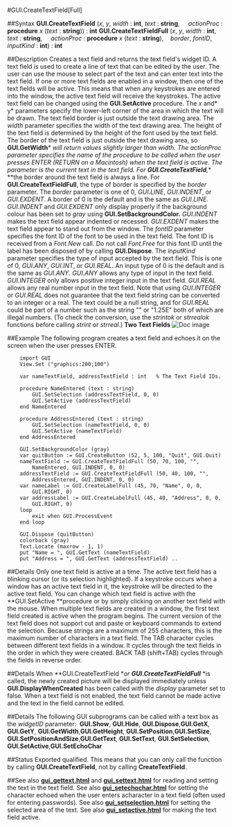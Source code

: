 
#GUI.CreateTextField[Full]

##Syntax
**GUI.CreateTextField** (*x*, *y*, *width* : **int**, *text* : **string**,     *actionProc* : **procedure** *x* (*text* : **string**)) : **int**
**GUI.CreateTextFieldFull** (*x*, *y*, *width* : **int**, *text* : **string**,     *actionProc* : **procedure** *x* (*text* : **string**),    *border*, *fontID*, *inputKind* : **int**) : **int**

##Description
Creates a text field and returns the text field's widget ID.
A text field is used to create a line of text that can be edited by the user. The user can use the mouse to select part of the text and can enter text into the text field.
If one or more text fields are enabled in a window, then one of the text fields will be active. This means that when any keystrokes are entered into the window, the active text field will receive the keystrokes. The active text field can be changed using the **GUI.SetActive** procedure.
The *x* and* y* parameters specify the lower-left corner of the area in which the text will be drawn. The text field border is just outside the text drawing area. The *width* parameter specifies the width of the text drawing area. The height of the text field is determined by the height of the font used by the text field. The border of the text field is just outside the text drawing area, so **GUI.GetWidth*** *will return values slightly larger than *width*. The *actionProc* parameter specifies the name of the procedure to be called when the user presses ENTER (RETURN on a Macintosh) when the text field is active. The parameter is the current text in the text field.
For **GUI.CreateTextField**,** **the border around the text field is always a line. For **GUI.CreateTextFieldFull**, the type of border is specified by the *border* parameter. The *border* parameter is one of 0, *GUI.LINE*, *GUI.INDENT*, or *GUI.EXDENT*. A border of 0 is the default and is the same as *GUI.LINE*. *GUI.INDENT* and *GUI.EXDENT* only display properly if the background colour has been set to *gray* using **GUI.SetBackgroundColor.** *GUI.INDENT* makes the text field appear indented or recessed. *GUI.EXDENT* makes the text field appear to stand out from the window. The *fontID* parameter specifies the font ID of the font to be used in the text field. The font ID is received from a *Font.New* call. Do not call *Font.Free* for this font ID until the label has been disposed of by calling **GUI.Dispose**. The *inputKind* parameter specifies the type of input accepted by the text field. This is one of 0, *GUI.ANY*, *GUI.INT*, or *GUI.REAL*. An input type of 0 is the default and is the same as *GUI.ANY*. *GUI.ANY* allows any type of input in the text field. *GUI.INTEGER* only allows positive integer input in the text field. *GUI.REAL* allows any real number input in the text field. Note that using 
*GUI.INTEGER* or *GUI.REAL* does not guarantee that the text field string can be converted to an integer or a real. The text could be a null string, and for *GUI.REAL* could be part of a number such as the string "" or "1.25E" both of which are illegal numbers. (To check the conversion, use the *strintok* or *strrealok* functions before calling *strint* or *strreal*.)
**Two Text Fields**
![Doc image](gui_createtextfield_full01.gif)

##Example
The following program creates a text field and echoes it on the screen when the user presses ENTER.

        import GUI
        View.Set ("graphics:200;100") 
        
        var nameTextField, addressTextField : int   % The Text Field IDs.
        
        procedure NameEntered (text : string)
            GUI.SetSelection (addressTextField, 0, 0)
            GUI.SetActive (addressTextField)
        end NameEntered
        
        procedure AddressEntered (text : string)
            GUI.SetSelection (nameTextField, 0, 0)
            GUI.SetActive (nameTextField)
        end AddressEntered
        
        GUI.SetBackgroundColor (gray)
        var quitButton := GUI.CreateButton (52, 5, 100, "Quit", GUI.Quit)
        nameTextField := GUI.CreateTextFieldFull (50, 70, 100, "", 
            NameEntered, GUI.INDENT, 0, 0)
        addressTextField := GUI.CreateTextFieldFull (50, 40, 100, "", 
            AddressEntered, GUI.INDENT, 0, 0)
        var nameLabel := GUI.CreateLabelFull (45, 70, "Name", 0, 0, 
            GUI.RIGHT, 0)
        var addressLabel := GUI.CreateLabelFull (45, 40, "Address", 0, 0, 
            GUI.RIGHT, 0)
        loop
            exit when GUI.ProcessEvent
        end loop
        
        GUI.Dispose (quitButton)
        colorback (gray)
        Text.Locate (maxrow - 1, 1)
        put "Name = ", GUI.GetText (nameTextField)
        put "Address = ", GUI.GetText (addressTextField) ..
##Details
Only one text field is active at a time. The active text field has a blinking cursor (or its selection highlighted). If a keystroke occurs when a window has an active text field in it, the keystroke will be directed to the active text field. You can change which text field is active with the **GUI.SetActive **procedure or by simply clicking on another text field with the mouse. 
When multiple text fields are created in a window, the first text field created is active when the program begins.
The current version of the text field does not support cut and paste or keyboard commands to extend the selection.
Because strings are a maximum of 255 characters, this is the maximum number of characters in a text field.
The TAB character cycles between different text fields in a window. It cycles through the text fields in the order in which they were created. BACK TAB (shift+TAB) cycles through the fields in reverse order.

##Details
When **GUI.CreateTextField **or **GUI.CreateTextFieldFull*** *is called, the newly created picture will be displayed immediately unless **GUI.DisplayWhenCreated** has been called with the *display* parameter set to false. 
When a text field is not enabled, the text field cannot be made active and the text in the field cannot be edited.

##Details
The following GUI subprograms can be called with a text box as the *widgetID* parameter:
 **GUI.Show**, **GUI.Hide**, **GUI.Dispose**,**GUI.GetX**, **GUI.GetY**, **GUI.GetWidth**,**GUI.GetHeight**, **GUI.SetPosition**,**GUI.SetSize**, **GUI.SetPositionAndSize**,**GUI.GetText**, **GUI.SetText**, **GUI.SetSelection**, **GUI.SetActive**,**GUI.SetEchoChar**

##Status
Exported qualified.
This means that you can only call the function by calling **GUI.CreateTextField**, not by calling **CreateTextField**.

##See also
**[gui_gettext.html](GUI.GetText)** and **[gui_settext.html](GUI.SetText)** for reading and setting the text in the text field. See also **[gui_setechochar.html](GUI.SetEchoChar)** for setting the character echoed when the user enters acharacter in a text field (often used for entering passwords). See also **[gui_setselection.html](GUI.SetSelection)** for setting the selected area of the text. See also **[gui_setactive.html](GUI.SetActive)** for making the text field active.
